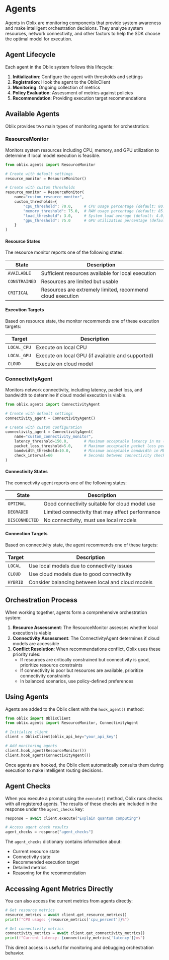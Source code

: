 # Agents

Agents in Oblix are monitoring components that provide system awareness and make intelligent orchestration decisions. They analyze system resources, network connectivity, and other factors to help the SDK choose the optimal model for execution.

## Agent Lifecycle

Each agent in the Oblix system follows this lifecycle:

1. **Initialization**: Configure the agent with thresholds and settings
2. **Registration**: Hook the agent to the OblixClient
3. **Monitoring**: Ongoing collection of metrics
4. **Policy Evaluation**: Assessment of metrics against policies
5. **Recommendation**: Providing execution target recommendations

## Available Agents

Oblix provides two main types of monitoring agents for orchestration:

### ResourceMonitor

Monitors system resources including CPU, memory, and GPU utilization to determine if local model execution is feasible.

```python
from oblix.agents import ResourceMonitor

# Create with default settings
resource_monitor = ResourceMonitor()

# Create with custom thresholds
resource_monitor = ResourceMonitor(
    name="custom_resource_monitor",
    custom_thresholds={
        "cpu_threshold": 70.0,     # CPU usage percentage (default: 80.0)
        "memory_threshold": 75.0,  # RAM usage percentage (default: 85.0)
        "load_threshold": 3.0,     # System load average (default: 4.0)
        "gpu_threshold": 75.0      # GPU utilization percentage (default: 85.0)
    }
)
```

#### Resource States

The resource monitor reports one of the following states:

| State | Description |
|-------|-------------|
| `AVAILABLE` | Sufficient resources available for local execution |
| `CONSTRAINED` | Resources are limited but usable |
| `CRITICAL` | Resources are extremely limited, recommend cloud execution |

#### Execution Targets

Based on resource state, the monitor recommends one of these execution targets:

| Target | Description |
|--------|-------------|
| `LOCAL_CPU` | Execute on local CPU |
| `LOCAL_GPU` | Execute on local GPU (if available and supported) |
| `CLOUD` | Execute on cloud model |

### ConnectivityAgent

Monitors network connectivity, including latency, packet loss, and bandwidth to determine if cloud model execution is viable.

```python
from oblix.agents import ConnectivityAgent

# Create with default settings
connectivity_agent = ConnectivityAgent()

# Create with custom configuration
connectivity_agent = ConnectivityAgent(
    name="custom_connectivity_monitor",
    latency_threshold=150.0,       # Maximum acceptable latency in ms (default: 200.0)
    packet_loss_threshold=5.0,     # Maximum acceptable packet loss percentage (default: 10.0)
    bandwidth_threshold=10.0,      # Minimum acceptable bandwidth in Mbps (default: 5.0)
    check_interval=60              # Seconds between connectivity checks (default: 30)
)
```

#### Connectivity States

The connectivity agent reports one of the following states:

| State | Description |
|-------|-------------|
| `OPTIMAL` | Good connectivity suitable for cloud model use |
| `DEGRADED` | Limited connectivity that may affect performance |
| `DISCONNECTED` | No connectivity, must use local models |

#### Connection Targets

Based on connectivity state, the agent recommends one of these targets:

| Target | Description |
|--------|-------------|
| `LOCAL` | Use local models due to connectivity issues |
| `CLOUD` | Use cloud models due to good connectivity |
| `HYBRID` | Consider balancing between local and cloud models |

## Orchestration Process

When working together, agents form a comprehensive orchestration system:

1. **Resource Assessment**: The ResourceMonitor assesses whether local execution is viable
2. **Connectivity Assessment**: The ConnectivityAgent determines if cloud models are accessible
3. **Conflict Resolution**: When recommendations conflict, Oblix uses these priority rules:
   - If resources are critically constrained but connectivity is good, prioritize resource constraints
   - If connectivity is poor but resources are available, prioritize connectivity constraints
   - In balanced scenarios, use policy-defined preferences

## Using Agents

Agents are added to the Oblix client with the `hook_agent()` method:

```python
from oblix import OblixClient
from oblix.agents import ResourceMonitor, ConnectivityAgent

# Initialize client
client = OblixClient(oblix_api_key="your_api_key")

# Add monitoring agents
client.hook_agent(ResourceMonitor())
client.hook_agent(ConnectivityAgent())
```

Once agents are hooked, the Oblix client automatically consults them during execution to make intelligent routing decisions.

## Agent Checks

When you execute a prompt using the `execute()` method, Oblix runs checks with all registered agents. The results of these checks are included in the response under the `agent_checks` key:

```python
response = await client.execute("Explain quantum computing")

# Access agent check results
agent_checks = response["agent_checks"]
```

The `agent_checks` dictionary contains information about:

- Current resource state
- Connectivity state
- Recommended execution target
- Detailed metrics
- Reasoning for the recommendation

## Accessing Agent Metrics Directly

You can also access the current metrics from agents directly:

```python
# Get resource metrics
resource_metrics = await client.get_resource_metrics()
print(f"CPU usage: {resource_metrics['cpu_percent']}%")

# Get connectivity metrics
connectivity_metrics = await client.get_connectivity_metrics()
print(f"Current latency: {connectivity_metrics['latency']}ms")
```

This direct access is useful for monitoring and debugging orchestration behavior.